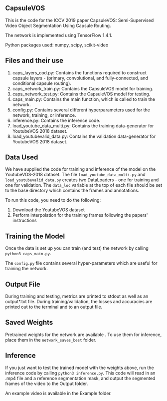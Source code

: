 ## CapsuleVOS

This is the code for the ICCV 2019 paper CapsuleVOS: Semi-Supervised Video Object Segmentation Using Capsule Routing. 

The network is implemented using TensorFlow 1.4.1.

Python packages used: numpy, scipy, scikit-video

## Files and their use

1. caps_layers_cod.py: Contains the functions required to construct capsule layers - (primary, convolutional, and fully-connected, and conditional capsule routing).
2. caps_network_train.py: Contains the CapsuleVOS model for training.
3. caps_network_test.py: Contains the CapsuleVOS model for testing.
4. caps_main.py: Contains the main function, which is called to train the network.
5. config.py: Contains several different hyperparameters used for the network, training, or inference.
6. inference.py: Contains the inference code.
7. load_youtube_data_multi.py: Contains the training data-generator for YoutubeVOS 2018 dataset.
8. load_youtubevalid_data.py: Contains the validation data-generator for YoutubeVOS 2018 dataset.

## Data Used

We have supplied the code for training and inference of the model on the YoutubeVOS-2018 dataset. The file <code>load_youtube_data_multi.py</code> and <code>load_youtubevalid_data.py</code> creates two DataLoaders - one for training and one for validation. The <code>data_loc</code> variable at the top of each file should be set to the base directory which contains the frames and annotations.

To run this code, you need to do the following:
1. Download the YoutubeVOS dataset 
2. Perform interpolation for the training frames following the papers' instructions

## Training the Model

Once the data is set up you can train (and test) the network by calling <code>python3 caps_main.py</code>.

The <code>config.py</code> file contains several hyper-parameters which are useful for training the network. 

## Output File

During training and testing, metrics are printed to stdout as well as an output*.txt file. During training/validation, the losses and accuracies are printed out to the terminal and to an output file.

## Saved Weights

Pretrained weights for the network are available [](). To use them for inference, place them in the <code>network_saves_best</code> folder.

## Inference

If you just want to test the trained model with the weights above, run the inference code by calling <code>python3 inference.py</code>. This code will read in an .mp4 file and a reference segmentation mask, and output the segmented frames of the video to the Output folder.

An example video is available in the Example folder.

